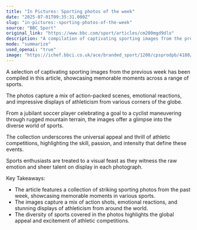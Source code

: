 ```yaml
---
title: "In Pictures: Sporting photos of the week"
date: "2025-07-01T09:35:31.000Z"
slug: "in-pictures:-sporting-photos-of-the-week"
source: "BBC Sport"
original_link: "https://www.bbc.com/sport/articles/cm200mgd9dlo"
description: "A compilation of captivating sporting images from the previous week has been presented, showcasing memorable moments across a variety of sports. The photos capture a range of action-packed scenes, emotional reactions, and impressive displays of athleticism from different parts of the world. The collection underscores the universal appeal and excitement of athletic competitions, highlighting the skill, passion, and intensity that define these events. Sports enthusiasts are treated to a visual feast as they witness the raw emotion and sheer talent on display in each photograph."
mode: "summarize"
used_openai: "true"
image: "https://ichef.bbci.co.uk/ace/branded_sport/1200/cpsprodpb/4180/live/2c736450-55a5-11f0-b5c5-012c5796682d.jpg"
---
```


A selection of captivating sporting images from the previous week has been compiled in this article, showcasing memorable moments across a range of sports.

The photos capture a mix of action-packed scenes, emotional reactions, and impressive displays of athleticism from various corners of the globe.

From a jubilant soccer player celebrating a goal to a cyclist maneuvering through rugged mountain terrain, the images offer a glimpse into the diverse world of sports.

The collection underscores the universal appeal and thrill of athletic competitions, highlighting the skill, passion, and intensity that define these events.

Sports enthusiasts are treated to a visual feast as they witness the raw emotion and sheer talent on display in each photograph.

Key Takeaways:
- The article features a collection of striking sporting photos from the past week, showcasing memorable moments in various sports.
- The images capture a mix of action shots, emotional reactions, and stunning displays of athleticism from around the world.
- The diversity of sports covered in the photos highlights the global appeal and excitement of athletic competitions.